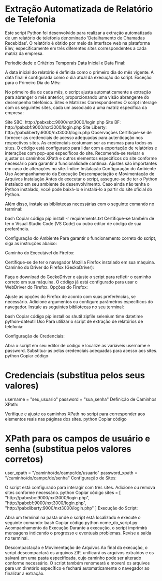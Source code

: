 # Extração Automatizada de Relatório de Telefonia

Este script Python foi desenvolvido para realizar a extração automatizada de um relatório de telefonia denominado 'Detalhamento de Chamadas Recebidas'. O relatório é obtido por meio da interface web na plataforma Elev, especificamente em três diferentes sites correspondentes a cada matriz da empresa.

Periodicidade e Critérios Temporais
Data Inicial e Data Final:

A data inicial do relatório é definida como o primeiro dia do mês vigente.
A data final é configurada como o dia atual da execução do script.
Exceção para o Primeiro Dia do Mês:

No primeiro dia de cada mês, o script ajusta automaticamente a extração para abranger o mês anterior, proporcionando uma visão abrangente do desempenho telefônico.
Sites e Matrizes Correspondentes
O script interage com os seguintes sites, cada um associado a uma matriz específica da empresa:

Site SBC: http://pabxsbc:9000/nxt3000/login.php
Site BF: http://pabxbf:9000/nxt3000/login.php
Site Liberty: http://pabxliberty:9000/nxt3000/login.php
Observações
Certifique-se de fornecer as credenciais de acesso adequadas para autenticação nos respectivos sites. As credenciais costumam ser as mesmas para todos os sites.
O código está configurado para lidar com a exportação de relatórios e interações com pop-ups específicos do site.
Recomenda-se revisar e ajustar os caminhos XPath e outros elementos específicos do site conforme necessário para garantir a funcionalidade contínua. Ajustes são importantes em caso de alterações no site.
Índice
Instalação
Configuração do Ambiente
Uso
Acompanhamento da Execução
Descompactação e Movimentação de Arquivos
Instalação
Antes de executar o script, assegure-se de ter o Python instalado em seu ambiente de desenvolvimento. Caso ainda não tenha o Python instalado, você pode baixá-lo e instalá-lo a partir do site oficial do Python.

Além disso, instale as bibliotecas necessárias com o seguinte comando no terminal:

bash
Copiar código
pip install -r requirements.txt
Certifique-se também de ter o Visual Studio Code (VS Code) ou outro editor de código de sua preferência.

Configuração do Ambiente
Para garantir o funcionamento correto do script, siga as instruções abaixo:

Caminho do Executável do Firefox:

Certifique-se de ter o navegador Mozilla Firefox instalado em sua máquina.
Caminho do Driver do Firefox (GeckoDriver):

Faça o download do GeckoDriver e ajuste o script para refletir o caminho correto em sua máquina. O código já está configurado para usar o WebDriver do Firefox.
Opções do Firefox:

Ajuste as opções do Firefox de acordo com suas preferências, se necessário. Adicione argumentos ou configure parâmetros específicos do navegador.
Instale as seguintes bibliotecas no seu terminal:

bash
Copiar código
pip install os shutil zipfile selenium time datetime python-dateutil
Uso
Para utilizar o script de extração de relatórios de telefonia:

Configuração de Credenciais:

Abra o script em seu editor de código e localize as variáveis username e password. Substitua-as pelas credenciais adequadas para acesso aos sites.
python
Copiar código
# Credenciais (substitua pelos seus valores)
username = "seu_usuario"
password = "sua_senha"
Definição de Caminhos XPath:

Verifique e ajuste os caminhos XPath no script para corresponder aos elementos reais nas páginas dos sites.
python
Copiar código
# XPath para os campos de usuário e senha (substitua pelos valores corretos)
user_xpath = "/caminho/do/campo/de/usuario"
password_xpath = "/caminho/do/campo/de/senha"
Configuração de Sites:

O script está configurado para interagir com três sites. Adicione ou remova sites conforme necessário.
python
Copiar código
sites = [
    "http://pabxsbc:9000/nxt3000/login.php",
    "http://pabxbf:9000/nxt3000/login.php",
    "http://pabxliberty:9000/nxt3000/login.php"
]
Execução do Script:

Abra um terminal na pasta onde o script está localizado e execute o seguinte comando:
bash
Copiar código
python nome_do_script.py
Acompanhamento da Execução
Durante a execução, o script imprimirá mensagens indicando o progresso e eventuais problemas. Revise a saída no terminal.

Descompactação e Movimentação de Arquivos
Ao final da execução, o script descompactará os arquivos ZIP, unificará os arquivos extraídos e os salvará em uma pasta especificada, cujo caminho pode ser alterado conforme necessário. O script também renomeará e moverá os arquivos para um diretório específico e fechará automaticamente o navegador ao finalizar a extração.
